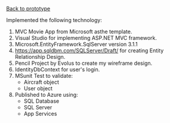 [Back to prototype](https://github.com/gowebUSA/MSSA-Project/wiki#online---maintenance-action-forms-o-maf)

Implemented the following technology:

1. MVC Movie App from Microsoft asthe template.
1. Visual Studio for implementing ASP.NET MVC framework.
1. Microsoft.EntityFramework.SqlServer version 3.1.1
1. https://app.sqldbm.com/SQLServer/Draft/ for creating Entity Relationship Design.
1. Pencil Project by Evolus to create my wireframe design.
1. IdentityDbContext for user's login.
1. MSunit Test to validate:
   * Aircraft object
   * User object
1. Published to Azure using:
   * SQL Database
   * SQL Server
   * App Services
